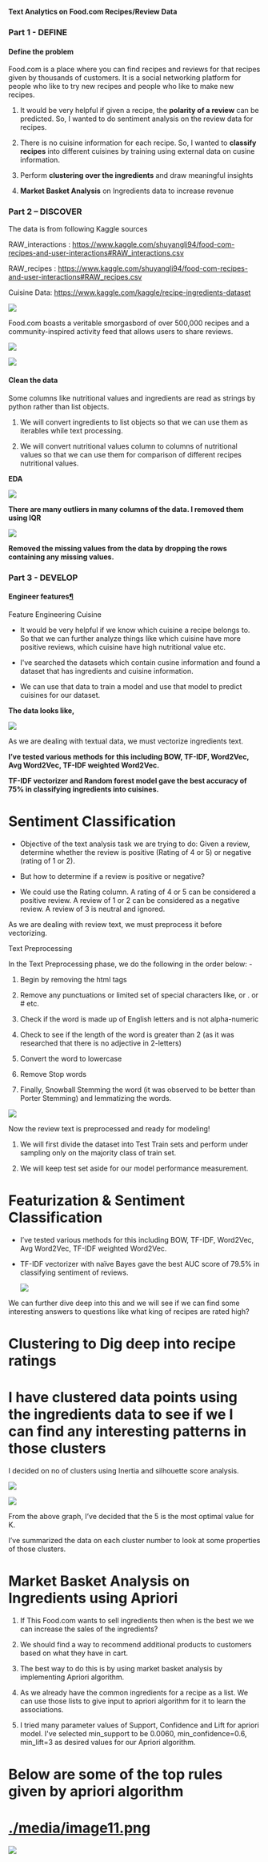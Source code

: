 **Text Analytics on Food.com Recipes/Review Data**

### Part 1 - DEFINE

#### **Define the problem**

Food.com is a place where you can find recipes and reviews for that recipes
given by thousands of customers. It is a social networking platform for people
who like to try new recipes and people who like to make new recipes.

1.  It would be very helpful if given a recipe, the **polarity of a review** can
    be predicted. So, I wanted to do sentiment analysis on the review data for
    recipes.

2.  There is no cuisine information for each recipe. So, I wanted to **classify
    recipes** into different cuisines by training using external data on cusine
    information.

3.  Perform **clustering over the ingredients** and draw meaningful insights

4.  **Market Basket Analysis** on Ingredients data to increase revenue

### Part 2 – DISCOVER

The data is from following Kaggle sources

RAW_interactions
: <https://www.kaggle.com/shuyangli94/food-com-recipes-and-user-interactions#RAW_interactions.csv>

RAW_recipes
: <https://www.kaggle.com/shuyangli94/food-com-recipes-and-user-interactions#RAW_recipes.csv>

Cuisine Data: <https://www.kaggle.com/kaggle/recipe-ingredients-dataset>

![](media/a95550199199f6b693bc470859171466.png)

Food.com boasts a veritable smorgasbord of over 500,000 recipes and a
community-inspired activity feed that allows users to share reviews.

![](media/8b54a4168e7f467e90ca65f75eff5054.png)

![](media/69c3fe8c793c3f3467703eb1c28860b0.png)

#### **Clean the data**

Some columns like nutritional values and ingredients are read as strings by
python rather than list objects.

1.  We will convert ingredients to list objects so that we can use them as
    iterables while text processing.

2.  We will convert nutritional values column to columns of nutritional values
    so that we can use them for comparison of different recipes nutritional
    values.

**EDA**

![](media/16e81b7d7e997a438b52843a4fbe99b6.png)

**There are many outliers in many columns of the data. I removed them using
IQR**

![](media/bad48cc088e2a6b826c795becfec41ae.png)

**Removed the missing values from the data by dropping the rows containing any
missing values.**

### Part 3 - DEVELOP

#### Engineer features[¶](https://render.githubusercontent.com/view/ipynb?commit=50fc6e8ca74ddd6eaab89ab485755aa44ffd357a&enc_url=68747470733a2f2f7261772e67697468756275736572636f6e74656e742e636f6d2f746a656e672f73616c6172792f353066633665386361373464646436656161623839616234383537353561613434666664333537612f73616c6172792e6970796e62&nwo=tjeng%2Fsalary&path=salary.ipynb&repository_id=239641474&repository_type=Repository#7.-Engineer-features)

Feature Engineering Cuisine

-   It would be very helpful if we know which cuisine a recipe belongs to. So
    that we can further analyze things like which cuisine have more positive
    reviews, which cuisine have high nutritional value etc.

-   I've searched the datasets which contain cusine information and found a
    dataset that has ingredients and cuisine information.

-   We can use that data to train a model and use that model to predict cuisines
    for our dataset.

**The data looks like,**

![](media/f14ccc0a5506ba0900ffb4053321dd65.png)

As we are dealing with textual data, we must vectorize ingredients text.

**I’ve tested various methods for this including BOW, TF-IDF, Word2Vec, Avg
Word2Vec, TF-IDF weighted Word2Vec.**

**TF-IDF vectorizer and Random forest model gave the best accuracy of 75% in
classifying ingredients into cuisines.**

Sentiment Classification
========================

-   Objective of the text analysis task we are trying to do: Given a review,
    determine whether the review is positive (Rating of 4 or 5) or negative
    (rating of 1 or 2).

-   But how to determine if a review is positive or negative?

-   We could use the Rating column. A rating of 4 or 5 can be considered a
    positive review. A review of 1 or 2 can be considered as a negative review.
    A review of 3 is neutral and ignored.

As we are dealing with review text, we must preprocess it before vectorizing.

Text Preprocessing

In the Text Preprocessing phase, we do the following in the order below: -

1.  Begin by removing the html tags

2.  Remove any punctuations or limited set of special characters like, or . or
    \# etc.

3.  Check if the word is made up of English letters and is not alpha-numeric

4.  Check to see if the length of the word is greater than 2 (as it was
    researched that there is no adjective in 2-letters)

5.  Convert the word to lowercase

6.  Remove Stop words

7.  Finally, Snowball Stemming the word (it was observed to be better than
    Porter Stemming) and lemmatizing the words.

![](media/06ca4c24dede0ecdfab59dd7b1ef25ff.png)

Now the review text is preprocessed and ready for modeling!

1.  We will first divide the dataset into Test Train sets and perform under
    sampling only on the majority class of train set.

2.  We will keep test set aside for our model performance measurement.

Featurization & Sentiment Classification
========================================

-   I’ve tested various methods for this including BOW, TF-IDF, Word2Vec, Avg
    Word2Vec, TF-IDF weighted Word2Vec.

-   TF-IDF vectorizer with naïve Bayes gave the best AUC score of 79.5% in
    classifying sentiment of reviews.

    ![](media/bed2f2770d73bece6e01cd731dc9afe0.png)

We can further dive deep into this and we will see if we can find some
interesting answers to questions like what king of recipes are rated high?

Clustering to Dig deep into recipe ratings
==========================================

I have clustered data points using the ingredients data to see if we I can find any interesting patterns in those clusters
==========================================================================================================================

I decided on no of clusters using Inertia and silhouette score analysis.

![](media/ad6fb44d5a8a41c62f40a6b7b34d9b7e.png)

![](media/11cb8e9ea5fc86547a03a1d1794aa2c3.png)

From the above graph, I’ve decided that the 5 is the most optimal value for K.

I’ve summarized the data on each cluster number to look at some properties of
those clusters.

Market Basket Analysis on Ingredients using Apriori
===================================================

1.  If This Food.com wants to sell ingredients then when is the best we we can
    increase the sales of the ingredients?

2.  We should find a way to recommend additional products to customers based on
    what they have in cart.

3.  The best way to do this is by using market basket analysis by implementing
    Apriori algorithm.

4.  As we already have the common ingredients for a recipe as a list. We can use
    those lists to give input to apriori algorithm for it to learn the
    associations.

5.  I tried many parameter values of Support, Confidence and Lift for apriori
    model. I've selected min_support to be 0.0060, min_confidence=0.6,
    min_lift=3 as desired values for our Apriori algorithm.

Below are some of the top rules given by apriori algorithm
==========================================================

[./media/image11.png](./media/image11.png)
==========================================

![](media/64935b1de9d45931cd43c987cd0fa84b.png)
